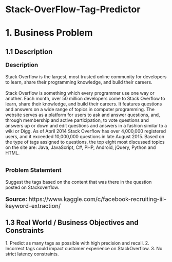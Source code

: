 # Stack-OverFlow-Tag-Predictor
<h1>1. Business Problem </h1>
<h2> 1.1 Description </h2>
<p style='font-size:18px'><b> Description </b></p>
<p>
Stack Overflow is the largest, most trusted online community for developers to learn, share their programming knowledge, and build their careers.<br />
<br />
Stack Overflow is something which every programmer use one way or another. Each month, over 50 million developers come to Stack Overflow to learn, share their knowledge, and build their careers. It features questions and answers on a wide range of topics in computer programming. The website serves as a platform for users to ask and answer questions, and, through membership and active participation, to vote questions and answers up or down and edit questions and answers in a fashion similar to a wiki or Digg. As of April 2014 Stack Overflow has over 4,000,000 registered users, and it exceeded 10,000,000 questions in late August 2015. Based on the type of tags assigned to questions, the top eight most discussed topics on the site are: Java, JavaScript, C#, PHP, Android, jQuery, Python and HTML.<br />
<br />
</p>
<p style='font-size:18px'><b> Problem Statemtent </b></p>
Suggest the tags based on the content that was there in the question posted on Stackoverflow.
<p style='font-size:18px'><b> Source:  </b> https://www.kaggle.com/c/facebook-recruiting-iii-keyword-extraction/</p>
<h2> 1.3 Real World / Business Objectives and Constraints </h2>
1. Predict as many tags as possible with high precision and recall.
2. Incorrect tags could impact customer experience on StackOverflow.
3. No strict latency constraints.
